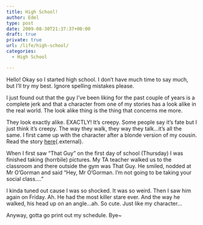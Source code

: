 ```yaml
---
title: High School!
author: Edel
type: post
date: 2009-08-30T21:37:37+00:00
draft: true
private: true
url: /life/high-school/
categories:
  - High School

---
```

Hello! Okay so I started high school. I don&#8217;t have much time to say much, but I&#8217;ll try my best. Ignore spelling mistakes please.

I just found out that the guy I&#8217;ve been liking for the past couple of years is a complete jerk and that a character from one of my stories has a look alike in the real world. The look alike thing is the thing that concerns me more.

They look exactly alike. EXACTLY! It&#8217;s creepy. Some people say it&#8217;s fate but I just think it&#8217;s creepy. The way they walk, they way they talk&#8230;it&#8217;s all the same. I first came up with the character after a blonde version of my cousin. Read the story [here][1]{.external}.

When I first saw &#8220;That Guy&#8221; on the first day of school (Thursday) I was finished taking (horrbile) pictures. My TA teacher walked us to the classroom and there outside the gym was That Guy. He smiled, nodded at Mr O&#8217;Gorman and said &#8220;Hey, Mr O&#8217;Gorman. I&#8217;m not going to be taking your social class&#8230;.&#8221;

I kinda tuned out cause I was so shocked. It was so weird. Then I saw him again on Friday. Ah. He had the most killer stare ever. And the way he walked, his head up on an angle&#8230;ah. So cute. Just like my character&#8230;

Anyway, gotta go print out my schedule. Bye~

<ol class="footnote">
</ol>

 [1]: http://www.iwillbethere.blovelspot.com